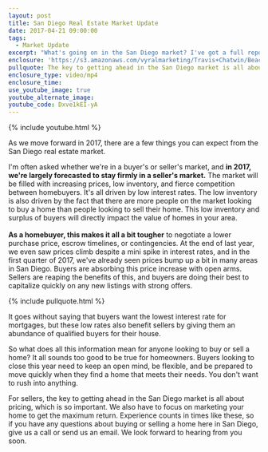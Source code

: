 ```yaml
---
layout: post
title: San Diego Real Estate Market Update
date: 2017-04-21 09:00:00
tags:
  - Market Update
excerpt: "What's going on in the San Diego market? I've got a full report on what you can expect whether you're buying or selling a home in our market this year."
enclosure: 'https://s3.amazonaws.com/vyralmarketing/Travis+Chatwin/Beach+and+Sun+Homes-+San+Diego+Market+Update.mp4'
pullquote: The key to getting ahead in the San Diego market is all about pricing.
enclosure_type: video/mp4
enclosure_time:
use_youtube_image: true
youtube_alternate_image:
youtube_code: Dxve1kEI-yA
---
```



{% include youtube.html %}

As we move forward in 2017, there are a few things you can expect from the San Diego real estate market.

I'm often asked whether we're in a buyer's or seller's market, and **in 2017, we're largely forecasted to stay firmly in a seller's market.** The market will be filled with increasing prices, low inventory, and fierce competition between homebuyers. It's all driven by low interest rates. The low inventory is also driven by the fact that there are more people on the market looking to buy a home than people looking to sell their home. This low inventory and surplus of buyers will directly impact the value of homes in your area.
<br>
<br>**As a homebuyer, this makes it all a bit tougher** to negotiate a lower purchase price, escrow timelines, or contingencies. At the end of last year, we even saw prices climb despite a mini spike in interest rates, and in the first quarter of 2017, we've already seen prices bump up a bit in many areas in San Diego. Buyers are absorbing this price increase with open arms. Sellers are reaping the benefits of this, and buyers are doing their best to capitalize quickly on any new listings with strong offers.

{% include pullquote.html %}

It goes without saying that buyers want the lowest interest rate for mortgages, but these low rates also benefit sellers by giving them an abundance of qualified buyers for their house.

So what does all this information mean for anyone looking to buy or sell a home? It all sounds too good to be true for homeowners. Buyers looking to close this year need to keep an open mind, be flexible, and be prepared to move quickly when they find a home that meets their needs. You don't want to rush into anything.

For sellers, the key to getting ahead in the San Diego market is all about pricing, which is so important. We also have to focus on marketing your home to get the maximum return. Experience counts in times like these, so if you have any questions about buying or selling a home here in San Diego, give us a call or send us an email. We look forward to hearing from you soon.